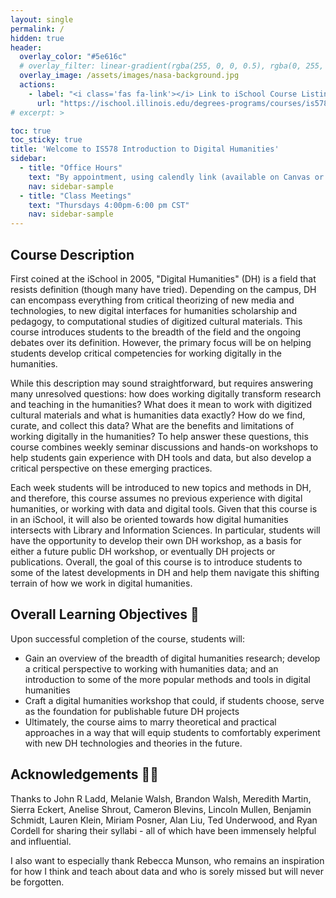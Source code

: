 ```yaml
---
layout: single
permalink: /
hidden: true
header:
  overlay_color: "#5e616c"
  # overlay_filter: linear-gradient(rgba(255, 0, 0, 0.5), rgba(0, 255, 255, 0.5))
  overlay_image: /assets/images/nasa-background.jpg
  actions:
    - label: "<i class='fas fa-link'></i> Link to iSchool Course Listing"
      url: "https://ischool.illinois.edu/degrees-programs/courses/is578"
# excerpt: >

toc: true
toc_sticky: true
title: 'Welcome to IS578 Introduction to Digital Humanities'
sidebar:
  - title: "Office Hours"
    text: "By appointment, using calendly link (available on Canvas or Google Drive)"
    nav: sidebar-sample
  - title: "Class Meetings"
    text: "Thursdays 4:00pm-6:00 pm CST"
    nav: sidebar-sample
---
```


<!-- {% include particles.html %} -->
## Course Description

First coined at the iSchool in 2005, "Digital Humanities" (DH) is a field that resists definition (though many have tried). Depending on the campus, DH can encompass everything from critical theorizing of new media and technologies, to new digital interfaces for humanities scholarship and pedagogy, to computational studies of digitized cultural materials. This course introduces students to the breadth of the field and the ongoing debates over its definition. However, the primary focus will be on helping students develop critical competencies for working digitally in the humanities.

While this description may sound straightforward, but requires answering many unresolved questions: how does working digitally transform research and teaching in the humanities? What does it mean to work with digitized cultural materials and what is humanities data exactly? How do we find, curate, and collect this data? What are the benefits and limitations of working digitally in the humanities? To help answer these questions, this course combines weekly seminar discussions and hands-on workshops to help students gain experience with DH tools and data, but also develop a critical perspective on these emerging practices.

Each week students will be introduced to new topics and methods in DH, and therefore, this course assumes no previous experience with digital humanities, or working with data and digital tools. Given that this course is in an iSchool, it will also be oriented towards how digital humanities intersects with Library and Information Sciences. In particular, students will have the opportunity to develop their own DH workshop, as a basis for either a future public DH workshop, or eventually DH projects or publications. Overall, the goal of this course is to introduce students to some of the latest developments in DH and help them navigate this shifting terrain of how we work in digital humanities.


## Overall Learning Objectives 🚀

Upon successful completion of the course, students will:

- Gain an overview of the breadth of digital humanities research; develop a critical perspective to working with humanities data; and an introduction to some of the more popular methods and tools in digital humanities
- Craft a digital humanities workshop that could, if students choose, serve as the foundation for publishable future DH projects
- Ultimately, the course aims to marry theoretical and practical approaches in a way that will equip students to comfortably experiment with new DH technologies and theories in the future.


## Acknowledgements 🙌🏽

Thanks to John R Ladd, Melanie Walsh, Brandon Walsh, Meredith Martin, Sierra Eckert, Anelise Shrout, Cameron Blevins, Lincoln Mullen, Benjamin Schmidt, Lauren Klein, Miriam Posner, Alan Liu, Ted Underwood, and Ryan Cordell for sharing their syllabi - all of which have been immensely helpful and influential. 

I also want to especially thank Rebecca Munson, who remains an inspiration for how I think and teach about data and who is sorely missed but will never be forgotten.
